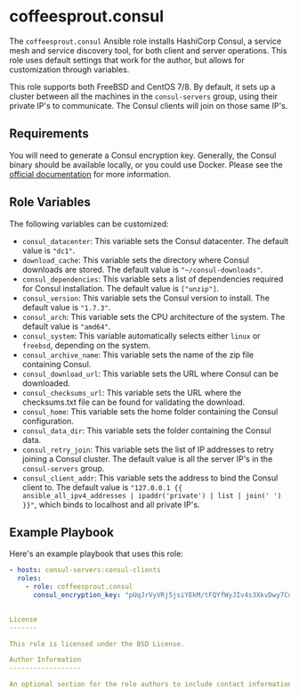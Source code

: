 coffeesprout.consul
=========

The `coffeesprout.consul` Ansible role installs HashiCorp Consul, a service mesh and service discovery tool, for both client and server operations. This role uses default settings that work for the author, but allows for customization through variables.

This role supports both FreeBSD and CentOS 7/8. By default, it sets up a cluster between all the machines in the `consul-servers` group, using their private IP's to communicate. The Consul clients will join on those same IP's.

Requirements
------------

You will need to generate a Consul encryption key. Generally, the Consul binary should be available locally, or you could use Docker. Please see the [official documentation](https://www.consul.io/docs/agent/encryption.html) for more information.

Role Variables
--------------

The following variables can be customized:

- `consul_datacenter`: This variable sets the Consul datacenter. The default value is `"dc1"`.
- `download_cache`: This variable sets the directory where Consul downloads are stored. The default value is `"~/consul-downloads"`.
- `consul_dependencies`: This variable sets a list of dependencies required for Consul installation. The default value is `["unzip"]`.
- `consul_version`: This variable sets the Consul version to install. The default value is `"1.7.3"`.
- `consul_arch`: This variable sets the CPU architecture of the system. The default value is `"amd64"`.
- `consul_system`: This variable automatically selects either `linux` or `freebsd`, depending on the system.
- `consul_archive_name`: This variable sets the name of the zip file containing Consul.
- `consul_download_url`: This variable sets the URL where Consul can be downloaded.
- `consul_checksums_url`: This variable sets the URL where the checksums.txt file can be found for validating the download.
- `consul_home`: This variable sets the home folder containing the Consul configuration.
- `consul_data_dir`: This variable sets the folder containing the Consul data.
- `consul_retry_join`: This variable sets the list of IP addresses to retry joining a Consul cluster. The default value is all the server IP's in the `consul-servers` group.
- `consul_client_addr`: This variable sets the address to bind the Consul client to. The default value is `"127.0.0.1 {{ ansible_all_ipv4_addresses | ipaddr('private') | list | join(' ') }}"`, which binds to localhost and all private IP's.

Example Playbook
----------------

Here's an example playbook that uses this role:

```yaml
- hosts: consul-servers:consul-clients
  roles:
    - role: coffeesprout.consul
      consul_encryption_key: "pUqJrVyVRj5jsiYEkM/tFQYfWyJIv4s3XkvDwy7Cu5s="
        

License
-------

This role is licensed under the BSD License.

Author Information
------------------

An optional section for the role authors to include contact information, or a website (HTML is not allowed).
